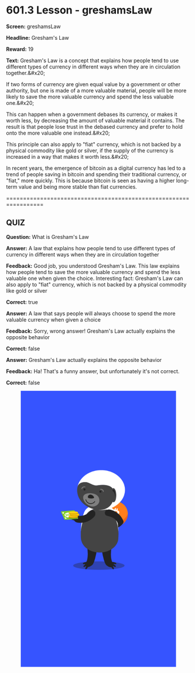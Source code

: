 # 601.3 Lesson - greshamsLaw

**Screen:** greshamsLaw

**Headline:** Gresham&#x27;s Law

**Reward:** 19

**Text:** Gresham&#x27;s Law is a concept that explains how people tend to use different types of currency in different ways when they are in circulation together.&amp;#x20;

If two forms of currency are given equal value by a government or other authority, but one is made of a more valuable material, people will be more likely to save the more valuable currency and spend the less valuable one.&amp;#x20;

This can happen when a government debases its currency, or makes it worth less, by decreasing the amount of valuable material it contains. The result is that people lose trust in the debased currency and prefer to hold onto the more valuable one instead.&amp;#x20;

This principle can also apply to &quot;fiat&quot; currency, which is not backed by a physical commodity like gold or silver, if the supply of the currency is increased in a way that makes it worth less.&amp;#x20;

In recent years, the emergence of bitcoin as a digital currency has led to a trend of people saving in bitcoin and spending their traditional currency, or &quot;fiat,&quot; more quickly. This is because bitcoin is seen as having a higher long-term value and being more stable than fiat currencies.


=================================================================

## QUIZ

**Question:** What is Gresham&#x27;s Law


**Answer:** A law that explains how people tend to use different types of currency in different ways when they are in circulation together

**Feedback:** Good job, you understood Gresham&#x27;s Law. This law explains how people tend to save the more valuable currency and spend the less valuable one when given the choice. Interesting fact: Gresham&#x27;s Law can also apply to &quot;fiat&quot; currency, which is not backed by a physical commodity like gold or silver

**Correct:** true

**Answer:** A law that says people will always choose to spend the more valuable currency when given a choice

**Feedback:** Sorry, wrong answer! Gresham&#x27;s Law actually explains the opposite behavior

**Correct:** false

**Answer:** Gresham&#x27;s Law actually explains the opposite behavior

**Feedback:** Ha! That&#x27;s a funny answer, but unfortunately it&#x27;s not correct.

**Correct:** false


<figure><img src="../.gitbook/assets/601-03.png" alt=""><figcaption></figcaption></figure>

